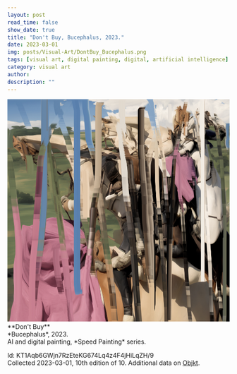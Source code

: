 ```yaml
---
layout: post
read_time: false
show_date: true
title: "Don't Buy, Bucephalus, 2023."
date: 2023-03-01
img: posts/Visual-Art/DontBuy_Bucephalus.png
tags: [visual art, digital painting, digital, artificial intelligence]
category: visual art
author: 
description: ""
---
```


<img src='./assets/img/posts/Visual-Art/DontBuy_Bucephalus.png'>

<br>
**Don't Buy**
<br>*Bucephalus*, 2023.
<br>AI and digital painting, *Speed Painting* series.


 <div class="page-separator"></div>

Id: KT1Aqb6GWjn7RzEteKG674Lq4z4F4jHiLqZH/9
<br>Collected 2023-03-01, 10th edition of 10. Additional data on [Objkt](https://objkt.com/tokens/KT1Aqb6GWjn7RzEteKG674Lq4z4F4jHiLqZH/9).
